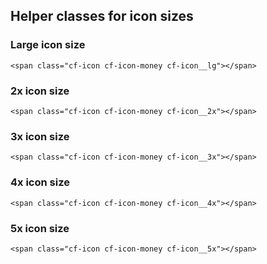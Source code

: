 ## Helper classes for icon sizes

### Large icon size

  <span class="cf-icon cf-icon-money cf-icon__lg"></span>

````
<span class="cf-icon cf-icon-money cf-icon__lg"></span>
````

### 2x icon size

  <span class="cf-icon cf-icon-money cf-icon__2x"></span>

````
<span class="cf-icon cf-icon-money cf-icon__2x"></span>
````

### 3x icon size

  <span class="cf-icon cf-icon-money cf-icon__3x"></span>

````
<span class="cf-icon cf-icon-money cf-icon__3x"></span>
````

### 4x icon size

  <span class="cf-icon cf-icon-money cf-icon__4x"></span>

````
<span class="cf-icon cf-icon-money cf-icon__4x"></span>
````

### 5x icon size

  <span class="cf-icon cf-icon-money cf-icon__5x"></span>

````
<span class="cf-icon cf-icon-money cf-icon__5x"></span>
````
